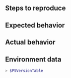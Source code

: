 <!--

If it is a bug report:
- make sure you are able to repro it on the latest released version. 
You can install the latest version from https://github.com/PowerShell/PowerShell/releases
- Search the existing issues.
- Refer to the [FAQ](../docs/FAQ.md).
- Refer to the [known issues](../docs/KNOWNISSUES.md).
- Fill out the following repro template

If it's not a bug, please remove the template and elaborate the issue in your own words.
-->

Steps to reproduce
------------------


Expected behavior
-----------------


Actual behavior
---------------


Environment data
----------------

<!-- provide the output of $PSVersionTable -->

```powershell
> $PSVersionTable

```
